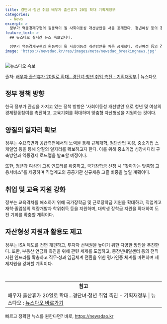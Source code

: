 ```yaml
---
title: 경단녀·청년 취업 배우자 출산휴가 20일 확대 기획재정부
categories:
  - News
excerpt: >
  정부가 역동경제구현의 원동력이 될 사회이동성 개선방안을 처음 공개했다. 청년여성 등의 경제활동참여를 촉진하고…
feature_text: >
  ## 뉴스다오 실시간 뉴스 속보입니다.

  정부가 역동경제구현의 원동력이 될 사회이동성 개선방안을 처음 공개했다. 청년여성 등의 경제활동참여를 촉진하고…
image: 'https://newsdao.kr/res/images/meta/newsdao_breakingnews.jpg'
---
```


![뉴스다오 속보](https://newsdao.kr/res/images/meta/newsdao_breakingnews.jpg)

<p>출처: <a href="https://newsdao.kr/3713" rel="dofollow">배우자 출산휴가 20일로 확대…경단녀·청년 취업 촉진 - 기획재정부</a> | 뉴스다오</p>

<h2 data-ke-size="size26">정부 정책 방향</h2>
한국 정부가 관심을 가지고 있는 정책 방향은 '사회이동성 개선방안'으로 청년 및 여성의 경제활동참여를 촉진하고, 교육기회를 확대하며 맞춤형 자산형성을 지원하는 것이다.

<h2 data-ke-size="size26">양질의 일자리 확보</h2>
정부는 수요측면과 공급측면에서의 노력을 통해 규제개혁, 첨단산업 육성, 중소기업 스케일업 등을 통해 양질의 일자리를 확보하고자 한다. 이를 위해 중소기업 성장사다리 구축방안과 역동경제 로드맵을 발표할 예정이다. 

또한, 청년과 여성의 고용 인프라를 확충하고, 국가장학금 신청 시 "찾아가는 맞춤형 고용서비스"를 제공하며 직업계고의 공공기관 신규채용 고졸 비중을 높일 계획이다.

<h2 data-ke-size="size26">취업 및 교육 지원 강화</h2>
정부는 교육격차를 해소하기 위해 국가장학금 및 근로장학금 지원을 확대하고, 직업계고 재학·졸업생의 역량개발과 학위취득 등을 지원하며, 대학생 장학금 지원을 확대하여 도전 기회를 확충할 계획이다.

<h2 data-ke-size="size26">자산형성 지원과 활용도 제고</h2>
정부는 ISA 제도를 전면 개편하고, 투자자 선택권을 높이기 위한 다양한 방안을 추진한다. 또한, 부동산 연금화 촉진을 위해 관련 세제를 도입하고, 중장년내일센터 등의 전직지원 인프라를 확충하고 직무·성과 임금체계 전환을 위한 평가인증 체계를 마련하며 세제지원을 강화할 계획이다.

<p data-ke-size="size16">&nbsp;</p>

<table>
  <tr>
    <td style="text-align: center; height: 17px;"><b>참고</b></td>
  </tr>
  <tr>
    <td>배우자 출산휴가 20일로 확대…경단녀·청년 취업 촉진 - 기획재정부 | 뉴스다오 : <a href="https://newsdao.kr/3713">뉴스다오 바로가기</a></td>
  </tr>
</table>
 

빠르고 정확한 뉴스를 원한다면? 바로, <a href="https://newsdao.kr" rel="dofollow">https://newsdao.kr</a>


